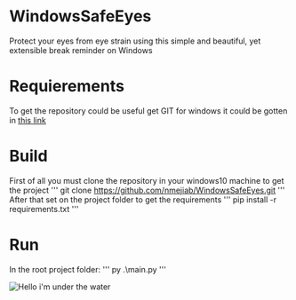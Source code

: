 # WindowsSafeEyes
Protect your eyes from eye strain using this simple and beautiful, yet extensible break reminder on Windows

# Requierements
To get the repository could be useful get GIT for windows it could be gotten in [this link](https://git-scm.com/downloads)


# Build
First of all you must clone the repository in your windows10 machine to get the project
'''
git clone https://github.com/nmejiab/WindowsSafeEyes.git
'''
After that set on the project folder to get the requirements
'''
pip install -r requirements.txt
'''
# Run
In the root project folder:
'''
py .\main.py
'''

![Hello i'm under the water](https://media.tenor.com/AjFh9zcCyDMAAAAd/hello-i-am-under-the-water.gif)